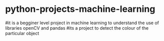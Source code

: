 # python-projects-machine-learning
#it is a begginer level project in machine learning to understand the use of libraries openCV and pandas
#its a project to detect the colour of the particular object
